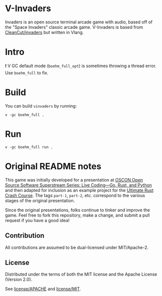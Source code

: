 # V-Invaders

Invaders is an open source terminal arcade game with audio, based off of the "Space Invaders" classic arcade game.
V-Invaders is based from [CleanCut/invaders](https://github.com/CleanCut/invaders) but written in Vlang.

# Intro

❗️ V GC default mode (`boehm_full_opt`) is sometimes throwing a thread error. Use `boehm_full` to fix.

# Build

You can build `vinvaders` by running:

```
v -gc boehm_full .
```

# Run

```
v -gc boehm_full run .
```

# Original README notes

This game was initially developed for a presentation at [OSCON Open Source Software Superstream Series: Live Coding—Go, Rust, and Python](https://learning.oreilly.com/live-training/courses/oscon-open-source-software-superstream-series-live-codinggo-rust-and-python/0636920410188/) and then adapted for inclusion as an example project for the [Ultimate Rust Crash Course](https://www.udemy.com/course/ultimate-rust-crash-course/?referralCode=AF30FAD8C6CCCC2C94F0). The tags `part-1`, `part-2`, etc. correspond to the various stages of the original presentation.

Since the original presentations, folks continue to tinker and improve the game. Feel free to fork this repository, make a change, and submit a pull request if you have a good idea!

## Contribution

All contributions are assumed to be dual-licensed under MIT/Apache-2.

## License

Distributed under the terms of both the MIT license and the Apache License (Version 2.0).

See [license/APACHE](license/APACHE) and [license/MIT](license/MIT).
